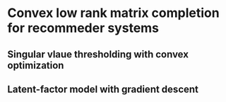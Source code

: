 # Convex low rank matrix completion for recommeder systems

## Singular vlaue thresholding with convex optimization

## Latent-factor model with gradient descent
